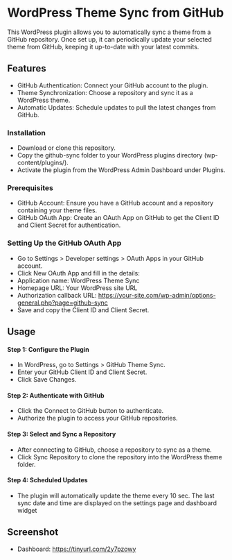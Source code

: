 # WordPress Theme Sync from GitHub
This WordPress plugin allows you to automatically sync a theme from a GitHub repository. Once set up, it can periodically update your selected theme from GitHub, keeping it up-to-date with your latest commits.

## Features
- GitHub Authentication: Connect your GitHub account to the plugin.
- Theme Synchronization: Choose a repository and sync it as a WordPress theme.
- Automatic Updates: Schedule updates to pull the latest changes from GitHub.
### Installation
- Download or clone this repository.
- Copy the github-sync folder to your WordPress plugins directory (wp-content/plugins/).
- Activate the plugin from the WordPress Admin Dashboard under Plugins.
### Prerequisites
- GitHub Account: Ensure you have a GitHub account and a repository containing your theme files.
- GitHub OAuth App: Create an OAuth App on GitHub to get the Client ID and Client Secret for authentication.
### Setting Up the GitHub OAuth App
- Go to Settings > Developer settings > OAuth Apps in your GitHub account.
- Click New OAuth App and fill in the details:
- Application name: WordPress Theme Sync
- Homepage URL: Your WordPress site URL
- Authorization callback URL: https://your-site.com/wp-admin/options-general.php?page=github-sync
- Save and copy the Client ID and Client Secret.
## Usage
#### Step 1: Configure the Plugin
- In WordPress, go to Settings > GitHub Theme Sync.
- Enter your GitHub Client ID and Client Secret.
- Click Save Changes.
#### Step 2: Authenticate with GitHub
- Click the Connect to GitHub button to authenticate.
- Authorize the plugin to access your GitHub repositories.
#### Step 3: Select and Sync a Repository
- After connecting to GitHub, choose a repository to sync as a theme.
- Click Sync Repository to clone the repository into the WordPress theme folder.
#### Step 4: Scheduled Updates
- The plugin will automatically update the theme every 10 sec. The last sync date and time are displayed on the settings page and dashboard widget

## Screenshot
- Dashboard: https://tinyurl.com/2y7pzowy
